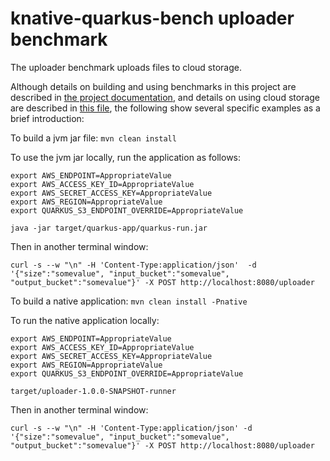 # knative-quarkus-bench uploader benchmark

The uploader benchmark uploads files to cloud storage.

Although details on building and using benchmarks in this project are described in
[the project documentation](../../README.md), and details on using cloud storage are described in
[this file](../UsingCloudObjectStorage.md), the following show several specific examples
as a brief introduction:

To build a jvm jar file:
`mvn clean install`

To use the jvm jar locally, run the application as follows:
```
export AWS_ENDPOINT=AppropriateValue
export AWS_ACCESS_KEY_ID=AppropriateValue
export AWS_SECRET_ACCESS_KEY=AppropriateValue
export AWS_REGION=AppropriateValue
export QUARKUS_S3_ENDPOINT_OVERRIDE=AppropriateValue

java -jar target/quarkus-app/quarkus-run.jar
```
Then in another terminal window:
```
curl -s --w "\n" -H 'Content-Type:application/json'  -d '{"size":"somevalue", "input_bucket":"somevalue", "output_bucket":"somevalue"}' -X POST http://localhost:8080/uploader
```

To build a native application:
`mvn clean install -Pnative`

To run the native application locally:
```
export AWS_ENDPOINT=AppropriateValue
export AWS_ACCESS_KEY_ID=AppropriateValue
export AWS_SECRET_ACCESS_KEY=AppropriateValue
export AWS_REGION=AppropriateValue
export QUARKUS_S3_ENDPOINT_OVERRIDE=AppropriateValue

target/uploader-1.0.0-SNAPSHOT-runner
```
Then in another terminal window:
```
curl -s --w "\n" -H 'Content-Type:application/json' -d '{"size":"somevalue", "input_bucket":"somevalue", "output_bucket":"somevalue"}' -X POST http://localhost:8080/uploader
```

